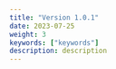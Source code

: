 ```yaml
---
title: "Version 1.0.1"
date: 2023-07-25
weight: 3
keywords: ["keywords"]
description: description
---
```


